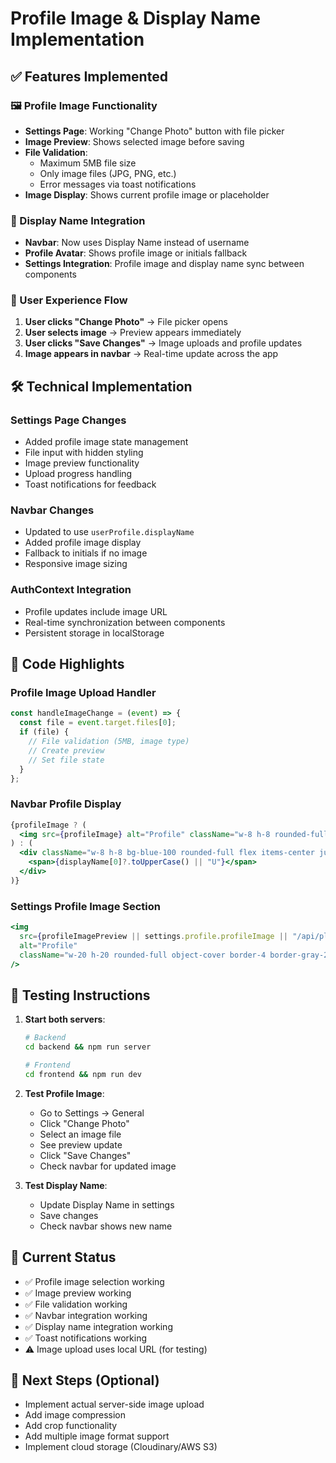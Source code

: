 # Profile Image & Display Name Implementation

## ✅ Features Implemented

### 🖼️ Profile Image Functionality
- **Settings Page**: Working "Change Photo" button with file picker
- **Image Preview**: Shows selected image before saving
- **File Validation**: 
  - Maximum 5MB file size
  - Only image files (JPG, PNG, etc.)
  - Error messages via toast notifications
- **Image Display**: Shows current profile image or placeholder

### 👤 Display Name Integration
- **Navbar**: Now uses Display Name instead of username
- **Profile Avatar**: Shows profile image or initials fallback
- **Settings Integration**: Profile image and display name sync between components

### 🔄 User Experience Flow
1. **User clicks "Change Photo"** → File picker opens
2. **User selects image** → Preview appears immediately
3. **User clicks "Save Changes"** → Image uploads and profile updates
4. **Image appears in navbar** → Real-time update across the app

## 🛠️ Technical Implementation

### Settings Page Changes
- Added profile image state management
- File input with hidden styling
- Image preview functionality
- Upload progress handling
- Toast notifications for feedback

### Navbar Changes
- Updated to use `userProfile.displayName`
- Added profile image display
- Fallback to initials if no image
- Responsive image sizing

### AuthContext Integration
- Profile updates include image URL
- Real-time synchronization between components
- Persistent storage in localStorage

## 🎯 Code Highlights

### Profile Image Upload Handler
```javascript
const handleImageChange = (event) => {
  const file = event.target.files[0];
  if (file) {
    // File validation (5MB, image type)
    // Create preview
    // Set file state
  }
};
```

### Navbar Profile Display
```jsx
{profileImage ? (
  <img src={profileImage} alt="Profile" className="w-8 h-8 rounded-full object-cover" />
) : (
  <div className="w-8 h-8 bg-blue-100 rounded-full flex items-center justify-center">
    <span>{displayName[0]?.toUpperCase() || "U"}</span>
  </div>
)}
```

### Settings Profile Image Section
```jsx
<img
  src={profileImagePreview || settings.profile.profileImage || "/api/placeholder/80/80"}
  alt="Profile"
  className="w-20 h-20 rounded-full object-cover border-4 border-gray-200"
/>
```

## 🚀 Testing Instructions

1. **Start both servers**:
   ```bash
   # Backend
   cd backend && npm run server
   
   # Frontend
   cd frontend && npm run dev
   ```

2. **Test Profile Image**:
   - Go to Settings → General
   - Click "Change Photo"
   - Select an image file
   - See preview update
   - Click "Save Changes"
   - Check navbar for updated image

3. **Test Display Name**:
   - Update Display Name in settings
   - Save changes
   - Check navbar shows new name

## 📝 Current Status

- ✅ Profile image selection working
- ✅ Image preview working
- ✅ File validation working
- ✅ Navbar integration working
- ✅ Display name integration working
- ✅ Toast notifications working
- ⚠️ Image upload uses local URL (for testing)

## 🔄 Next Steps (Optional)

- Implement actual server-side image upload
- Add image compression
- Add crop functionality
- Add multiple image format support
- Implement cloud storage (Cloudinary/AWS S3)